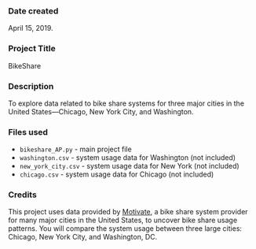 ### Date created
April 15, 2019.

### Project Title
BikeShare

### Description
To explore data related to bike share systems for three major cities in the United States—Chicago, New York City, and Washington. 

### Files used
* `bikeshare_AP.py` - main project file
* `washington.csv` - system usage data for Washington (not included)
* `new_york_city.csv` - system usage data for New York (not included)
* `chicago.csv` - system usage data for Chicago (not included)


### Credits
This project uses data provided by [Motivate](https://www.motivateco.com/), a bike share system provider for many major cities in the United States, to uncover bike share usage patterns. You will compare the system usage between three large cities: Chicago, New York City, and Washington, DC.

